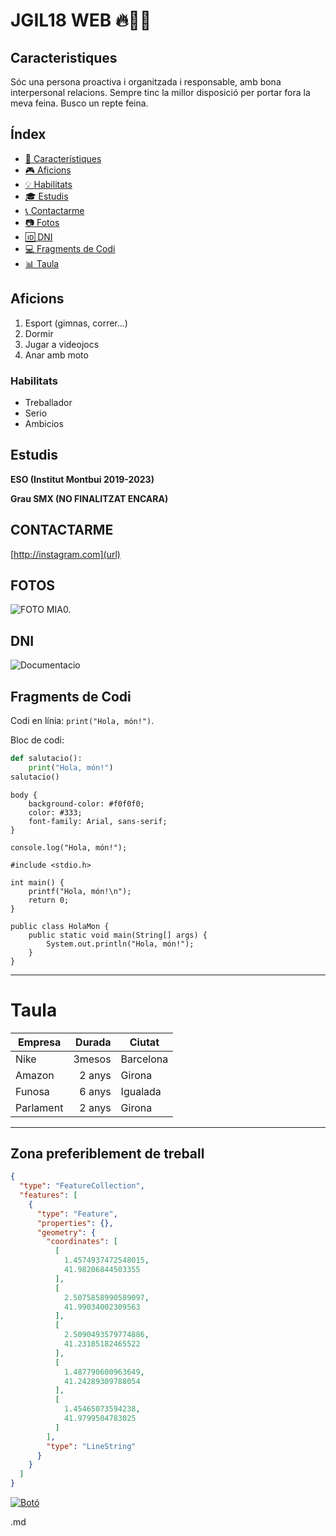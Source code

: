 # JGIL18 WEB 🔥🧑‍🚀
## Caracteristiques
Sóc una persona proactiva i organitzada i responsable, amb bona interpersonal relacions. Sempre tinc la millor disposició per portar fora la meva feina. Busco un repte feina.
## Índex  
- [📌 Característiques](#caracteristiques)  
- [🎮 Aficions](#aficions)  
- [💡 Habilitats](#habilitats)  
- [🎓 Estudis](#estudis)  
- [📞 Contactarme](#contactarme)  
- [📷 Fotos](#fotos)  
- [🆔 DNI ](#dni) 
- [💻 Fragments de Codi](#fragments-de-codi)  
- [📊 Taula](#taula)
  
## Aficions
1. Esport (gimnas, correr...)
2. Dormir
3. Jugar a videojocs
4. Anar amb moto
   
### Habilitats  
- Treballador
- Serio
- Ambicios
## Estudis
**ESO (Institut Montbui 2019-2023)**

**Grau SMX (NO FINALITZAT ENCARA)**

## CONTACTARME 
[http://instagram.com](url)

## FOTOS 
![FOTO MIA ](https://http2.mlstatic.com/D_NQ_NP_984244-MLM46214615312_052021-O.webp)0.

## DNI 
![Documentacio ](https://m.media-amazon.com/images/I/51+CptJDWiL._AC_UF894,1000_QL80_.jpg)

## Fragments de Codi  
Codi en línia: `print("Hola, món!")`.  

Bloc de codi:  
```python
def salutacio():
    print("Hola, món!")
salutacio()
```
```
body {
    background-color: #f0f0f0;
    color: #333;
    font-family: Arial, sans-serif;
}
```
```
console.log("Hola, món!");
```
```
#include <stdio.h>

int main() {
    printf("Hola, món!\n");
    return 0;
}
```
```
public class HolaMon {
    public static void main(String[] args) {
        System.out.println("Hola, món!");
    }
}
```
---

# Taula

Empresa |	Durada   |	Ciutat |
-------	|   -----:   |	--------- |
Nike	|   3mesos   |	Barcelona |
Amazon   |   2 anys   |	Girona |
Funosa   |   6 anys   |	Igualada |
Parlament   |   2 anys   |	Girona |

---

## Zona preferiblement de treball
```geojson
{
  "type": "FeatureCollection",
  "features": [
    {
      "type": "Feature",
      "properties": {},
      "geometry": {
        "coordinates": [
          [
            1.4574937472548015,
            41.98206844503355
          ],
          [
            2.5075858990589097,
            41.99034002309563
          ],
          [
            2.5090493579774886,
            41.23185182465522
          ],
          [
            1.487790600963649,
            41.24289309788054
          ],
          [
            1.45465073594238,
            41.9799504783025
          ]
        ],
        "type": "LineString"
      }
    }
  ]
}
```
<hola>
<a href="https://jgil6.github.io" target="_blank">
  <img src="https://img.shields.io/badge/Visitar%20Pàgina-Click%20Aquí-blue?style=for-the-badge" alt="Botó">
</a>





.md
